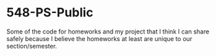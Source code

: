 # 548-PS-Public
Some of the code for homeworks and my project that I think I can share safely because I believe the homeworks at least are unique to our section/semester. 
